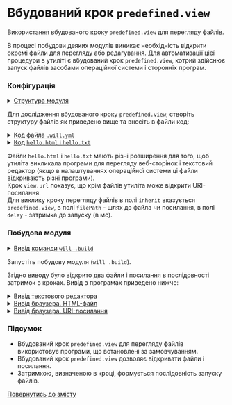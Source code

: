 # Вбудований крок <code>predefined.view</code>

Використання вбудованого кроку <code>predefined.view</code> для перегляду файлів.

В процесі побудови деяких модулів виникає необхідність відкрити окремі файли для перегляду або редагування. Для автоматизації цієї процедури в утиліті є вбудований крок `predefined.view`, котрий здійснює запуск файлів засобами операційної системи і сторонніх програм.  

### Конфігурація

<details>
  <summary><u>Структура модуля</u></summary>

```
viewStep
    ├── file
    │     ├── hello.html
    │     └── htllo.txt
    └── .will.yml

```

</details>

Для дослідження вбудованого кроку `predefined.view`, створіть структуру файлів як приведено вище та внесіть в файли код:  

<details>
  <summary><u>Код файла <code>.will.yml</code></u></summary>

```yaml
about :

  name : viewStep
  description : "To use predefined.view step"
  version : 0.0.1

path :
  in : '.'
  html : './file/hello.html'
  txt : './file/hello.txt'
  url : 'https://www.google.com/'

step :

  view.url :
    inherit : predefined.view
    filePath : path::url
    delay : 12000

  view.html :
    inherit : predefined.view
    filePath : path::html
    delay : 8000

  view.txt :
    inherit : predefined.view
    filePath : path::txt
    delay : 1000  

build :

  open.view :
    criterion :
      default : 1
    steps :
      - view.url
      - step::view.html
      - step::view.txt

```

</details>
<details>
  <summary><u>Код <code>hello.html</code> i <code>hello.txt</code></u></summary>

```html
<html>
<header>
  <title>Test page</title>
</header>
<body>
  <h1>Hello, world!</h1>
</body>
</html>

```

</details>

Файли `hello.html` i `hello.txt` мають різні розширення для того, щоб утиліта викликала програми для перегляду веб-сторінок і текстовий редактор (якщо в налаштуваннях операційної системи ці файли відкривають різні програми).  
Крок `view.url` показує, що крім файлів утиліта може відкрити URI-посилання.  
Для виклику кроку перегляду файлів в полі `inherit` вказується `predefined.view`, в полі `filePath` - шлях до файла чи посилання, в полі `delay` - затримка до запуску (в мс).  

### Побудова модуля  

<details>
  <summary><u>Вивід команди <code>will .build</code></u></summary>

```
[user@user ~]$ will .build
...
  Building module::viewStep / build::open.view
  Built module::viewStep / build::open.view in 0.280s

View path::txt
View path::html
View path::url

```

</details>

Запустіть побудову модуля (`will .build`).

Згідно виводу було відкрито два файли і посилання в послідовності затримок в кроках. Вивід в програмах приведено нижче:  

<details>
  <summary><u>Вивід текстового редактора</u></summary>

![txt.view.png](./Images/txt.view.png)

</details>
<details>
  <summary><u>Вивід браузера. HTML-файл</u></summary>

![html.view.png](./Images/html.view.png)

</details>
<details>
  <summary><u>Вивід браузера. URI-посилання</u></summary>

![html.view.png](./Images/url.view.png)

</details>

### Підсумок    

- Вбудований крок `predefined.view` для перегляду файлів використовує програми, що встановлені за замовчуванням.
- Вбудований крок `predefined.view` дозволяє відкривати файли і посилання.
- Затримкою, визначеною в кроці, формується послідовність запуску файлів.

[Повернутись до змісту](../README.md#tutorials)

